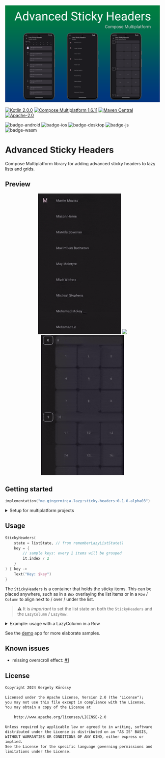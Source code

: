 ![Lazy Sticky Headers](asset/header.png)

[![Kotlin 2.0.0](https://img.shields.io/badge/Kotlin-2.0.0-blue.svg?logo=kotlin)](http://kotlinlang.org)
[![Compose Multiplatform 1.6.11](https://img.shields.io/badge/Compose_Multiplatform-1.6.11-blue.svg?logo=jetpackcompose)](https://github.com/JetBrains/compose-multiplatform)
[![Maven Central](https://img.shields.io/maven-central/v/me.gingerninja.lazy/sticky-headers?color=orange)](https://search.maven.org/search?q=g:me.gingerninja.lazy)
[![Apache-2.0](https://img.shields.io/badge/License-Apache%202.0-green.svg)](https://opensource.org/licenses/Apache-2.0)

![badge-android](http://img.shields.io/badge/platform-android-6EDB8D.svg?style=flat)
![badge-ios](http://img.shields.io/badge/platform-ios-CDCDCD.svg?style=flat)
![badge-desktop](http://img.shields.io/badge/platform-desktop-DB413D.svg?style=flat)
![badge-js](http://img.shields.io/badge/platform-JS-F8DB5D.svg?style=flat)
![badge-wasm](http://img.shields.io/badge/platform-Wasm-624FE8.svg?style=flat)

# Advanced Sticky Headers

Compose Multiplatform library for adding advanced sticky headers to lazy lists and grids.

## Preview

<p align="center">
<img src="asset/preview_contacts.gif" width="270">
<img src="asset/preview_calendar.gif" width="270">
<img src="asset/preview_grid.gif" width="270">
</p>

## Getting started

```kotlin
implementation("me.gingerninja.lazy:sticky-headers:0.1.0-alpha03")
```

<details>

<summary>Setup for multiplatform projects</summary>

If you target a subset of the library supported platforms, add the library to your common source set:

```kotlin
kotlin {
    sourceSets {
        commonMain.dependencies {
            implementation("me.gingerninja.lazy:sticky-headers:0.1.0-alpha03")
            // ...
        }
    }
    // ...
}
```

If you have targets that are not supported by the library,
add the library separately to each supported target:

```kotlin
kotlin {
    val desktopMain by getting {
        dependencies {
            implementation("me.gingerninja.lazy:sticky-headers:0.1.0-alpha03")
            // ...
        }
    }
    androidMain.dependencies {
        implementation("me.gingerninja.lazy:sticky-headers:0.1.0-alpha03")
        // ...
    }
    // other targets...
}
```

</details>

## Usage

```kotlin
StickyHeaders(
    state = listState, // from rememberLazyListState()
    key = {
        // sample keys: every 2 items will be grouped
        it.index / 2
    }
) { key ->
    Text("Key: $key")
}
```


The `StickyHeaders` is a container that holds the sticky items. This can be placed anywhere, such as in a `Box` overlaying the list items or in a `Row` / `Column` to align next to / over / under the list.

> ⚠️ It is _important_ to set the list state on both the `StickyHeaders` and the `LazyColumn` / `LazyRow`.

<details>

<summary>Example: usage with a LazyColumn in a Row</summary>

```kotlin
val listState = rememberLazyListState()

Row {
    StickyHeaders(
        state = listState,
        key = {
            it.index / 2
        },
    ) {
        Text("Key: ${it.key}")
    }

    LazyColumn(
        modifier = Modifier.weight(1f),
        state = listState,
    ) {
        items(count = 100) {
            Card {
                Text("Item $it", modifier = Modifier.padding(20.dp))
            }
        }
    }
}
```

</details>

See the [demo](demo) app for more elaborate samples.

## Known issues

- missing overscroll effect: [#1](https://github.com/gregkorossy/lazy-sticky-headers/issues/1)

## License

```text
Copyright 2024 Gergely Kőrössy

Licensed under the Apache License, Version 2.0 (the "License");
you may not use this file except in compliance with the License.
You may obtain a copy of the License at

    http://www.apache.org/licenses/LICENSE-2.0

Unless required by applicable law or agreed to in writing, software
distributed under the License is distributed on an "AS IS" BASIS,
WITHOUT WARRANTIES OR CONDITIONS OF ANY KIND, either express or implied.
See the License for the specific language governing permissions and
limitations under the License.
```